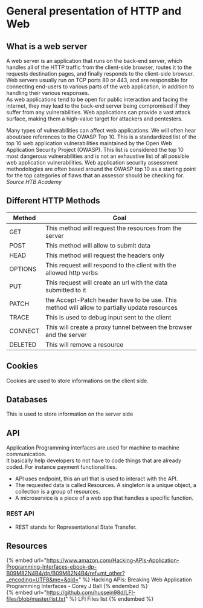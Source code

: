 # General presentation of HTTP and Web

## What is a web server

A web server is an application that runs on the back-end server, which handles all of the HTTP traffic from the client-side browser, routes it to the requests destination pages, and finally responds to the client-side browser. Web servers usually run on TCP ports 80 or 443, and are responsible for connecting end-users to various parts of the web application, in addition to handling their various responses.  
As web applications tend to be open for public interaction and facing the internet, they may lead to the back-end server being compromised if they suffer from any vulnerabilities. Web applications can provide a vast attack surface, making them a high-value target for attackers and pentesters.

Many types of vulnerabilities can affect web applications. We will often hear about/see references to the OWASP Top 10. This is a standardized list of the top 10 web application vulnerabilities maintained by the Open Web Application Security Project (OWASP). This list is considered the top 10 most dangerous vulnerabilities and is not an exhaustive list of all possible web application vulnerabilities. Web application security assessment methodologies are often based around the OWASP top 10 as a starting point for the top categories of flaws that an assessor should be checking for.  
*Source HTB Academy*

## Different HTTP Methods

| Method | Goal |
|--------|------|
| GET    | This method will request the resources from the server |
| POST   | This method will allow to submit data |
| HEAD   | This method will request the headers only |
| OPTIONS | This request will respond to the client with the allowed http verbs|
| PUT | This request will create an url with the data submitted to it |
| PATCH | the Accept-Patch header have to be use. This method will allow to partially update resources|
| TRACE | This is used to debug input sent to the client|
| CONNECT | This will create a proxy tunnel between the browser and the server |
| DELETED | This will remove a resource |

## Cookies

Cookies are used to store informations on the client side.

## Databases

This is used to store information on the server side

## API

Application Programming interfaces are used for machine to machine communication.  
It basically help developers to not have to code things that are already coded. For instance payment functionalities.
- API uses endpoint, this an url that is used to interact with the API.
- The requested data is called Resources. A singleton is a unique object, a collection is a group of resources.
- A microservice is a piece of a web app that handles a specific function.

### REST API

- REST stands for Representational State Transfer.

## Resources

{% embed url="https://www.amazon.com/Hacking-APIs-Application-Programming-Interfaces-ebook-dp-B09M82N4B4/dp/B09M82N4B4/ref=mt_other?_encoding=UTF8&me=&qid=" %} Hacking APIs: Breaking Web Application Programming Interfaces - Corey J Ball {% endembed %}  
{% embed url="https://github.com/hussein98d/LFI-files/blob/master/list.txt" %} LFI Files list {% endembed %}  